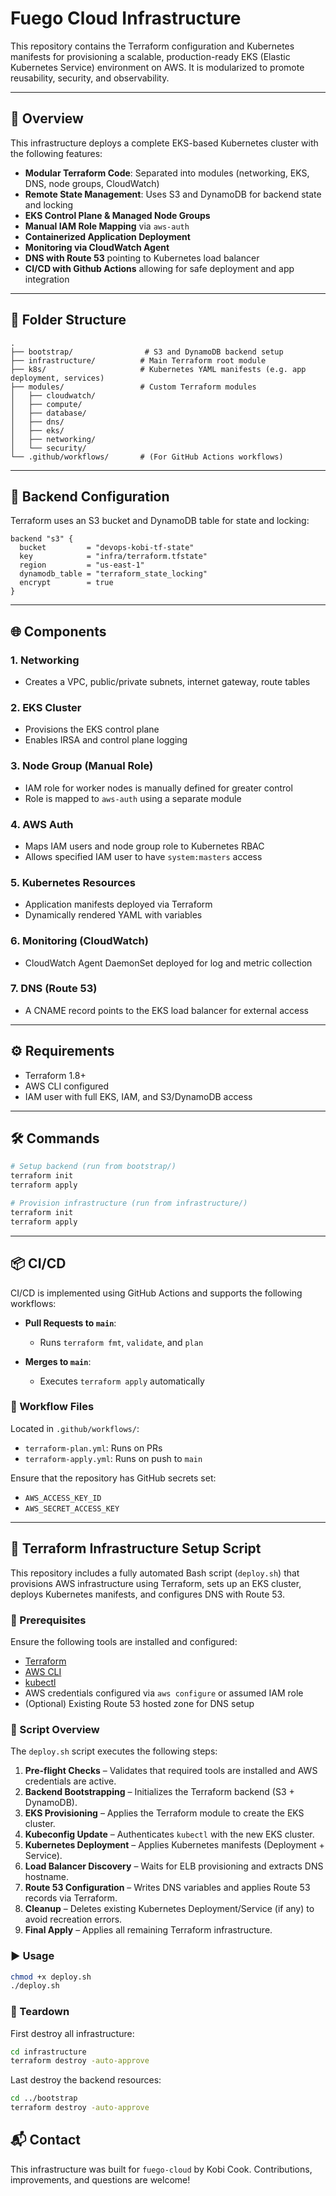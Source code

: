# Fuego Cloud Infrastructure

This repository contains the Terraform configuration and Kubernetes manifests for provisioning a scalable, production-ready EKS (Elastic Kubernetes Service) environment on AWS. It is modularized to promote reusability, security, and observability.

---

## 🚀 Overview

This infrastructure deploys a complete EKS-based Kubernetes cluster with the following features:

* **Modular Terraform Code**: Separated into modules (networking, EKS, DNS, node groups, CloudWatch)
* **Remote State Management**: Uses S3 and DynamoDB for backend state and locking
* **EKS Control Plane & Managed Node Groups**
* **Manual IAM Role Mapping** via `aws-auth`
* **Containerized Application Deployment**
* **Monitoring via CloudWatch Agent**
* **DNS with Route 53** pointing to Kubernetes load balancer
* **CI/CD with Github Actions** allowing for safe deployment and app integration

---

## 🧱 Folder Structure

```
.
├── bootstrap/                # S3 and DynamoDB backend setup
├── infrastructure/          # Main Terraform root module
├── k8s/                     # Kubernetes YAML manifests (e.g. app deployment, services)
├── modules/                 # Custom Terraform modules
│   ├── cloudwatch/
│   ├── compute/
│   ├── database/
│   ├── dns/
│   ├── eks/
│   ├── networking/
│   └── security/
└── .github/workflows/       # (For GitHub Actions workflows)
```

---

## 🔐 Backend Configuration

Terraform uses an S3 bucket and DynamoDB table for state and locking:

```hcl
backend "s3" {
  bucket         = "devops-kobi-tf-state"
  key            = "infra/terraform.tfstate"
  region         = "us-east-1"
  dynamodb_table = "terraform_state_locking"
  encrypt        = true
}
```

---

## 🌐 Components

### 1. **Networking**

* Creates a VPC, public/private subnets, internet gateway, route tables

### 2. **EKS Cluster**

* Provisions the EKS control plane
* Enables IRSA and control plane logging

### 3. **Node Group (Manual Role)**

* IAM role for worker nodes is manually defined for greater control
* Role is mapped to `aws-auth` using a separate module

### 4. **AWS Auth**

* Maps IAM users and node group role to Kubernetes RBAC
* Allows specified IAM user to have `system:masters` access

### 5. **Kubernetes Resources**

* Application manifests deployed via Terraform
* Dynamically rendered YAML with variables

### 6. **Monitoring (CloudWatch)**

* CloudWatch Agent DaemonSet deployed for log and metric collection

### 7. **DNS (Route 53)**

* A CNAME record points to the EKS load balancer for external access

---

## ⚙️ Requirements

* Terraform 1.8+
* AWS CLI configured
* IAM user with full EKS, IAM, and S3/DynamoDB access

---

## 🛠️ Commands

```bash
# Setup backend (run from bootstrap/)
terraform init
terraform apply

# Provision infrastructure (run from infrastructure/)
terraform init
terraform apply
```

---

## 📦 CI/CD

CI/CD is implemented using GitHub Actions and supports the following workflows:

* **Pull Requests to `main`**:

  * Runs `terraform fmt`, `validate`, and `plan`

* **Merges to `main`**:

  * Executes `terraform apply` automatically

### 🧪 Workflow Files

Located in `.github/workflows/`:

* `terraform-plan.yml`: Runs on PRs
* `terraform-apply.yml`: Runs on push to `main`

Ensure that the repository has GitHub secrets set:

* `AWS_ACCESS_KEY_ID`
* `AWS_SECRET_ACCESS_KEY`

---

## 📘 Terraform Infrastructure Setup Script

This repository includes a fully automated Bash script (`deploy.sh`) that provisions AWS infrastructure using Terraform, sets up an EKS cluster, deploys Kubernetes manifests, and configures DNS with Route 53.

### 🔧 Prerequisites

Ensure the following tools are installed and configured:

- [Terraform](https://developer.hashicorp.com/terraform/install)
- [AWS CLI](https://docs.aws.amazon.com/cli/latest/userguide/install-cliv2.html)
- [kubectl](https://kubernetes.io/docs/tasks/tools/)
- AWS credentials configured via `aws configure` or assumed IAM role
- (Optional) Existing Route 53 hosted zone for DNS setup

### 📜 Script Overview

The `deploy.sh` script executes the following steps:

1. **Pre-flight Checks** – Validates that required tools are installed and AWS credentials are active.
2. **Backend Bootstrapping** – Initializes the Terraform backend (S3 + DynamoDB).
3. **EKS Provisioning** – Applies the Terraform module to create the EKS cluster.
4. **Kubeconfig Update** – Authenticates `kubectl` with the new EKS cluster.
5. **Kubernetes Deployment** – Applies Kubernetes manifests (Deployment + Service).
6. **Load Balancer Discovery** – Waits for ELB provisioning and extracts DNS hostname.
7. **Route 53 Configuration** – Writes DNS variables and applies Route 53 records via Terraform.
8. **Cleanup** – Deletes existing Kubernetes Deployment/Service (if any) to avoid recreation errors.
9. **Final Apply** – Applies all remaining Terraform infrastructure.

### ▶️ Usage

```bash
chmod +x deploy.sh
./deploy.sh
```

### 🧼 Teardown

First destroy all infrastructure:

```bash
cd infrastructure
terraform destroy -auto-approve

```

Last destroy the backend resources:

```bash
cd ../bootstrap
terraform destroy -auto-approve

```


## 📬 Contact

This infrastructure was built for `fuego-cloud` by Kobi Cook. Contributions, improvements, and questions are welcome!
